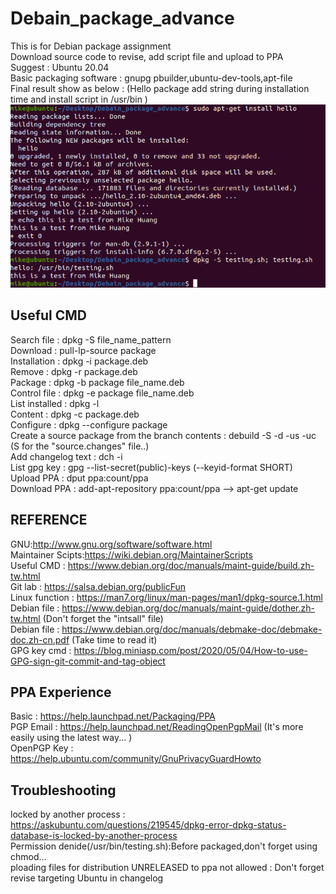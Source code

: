 # Debain_package_advance<br />
This is for Debian package assignment<br />
Download source code to revise, add script file and upload to PPA<br />
Suggest : Ubuntu 20.04<br />
Basic packaging software : gnupg pbuilder,ubuntu-dev-tools,apt-file<br />
Final result show as below : (Hello package add string during installation time and install script in /usr/bin )
![image](https://github.com/mike05129/Debain_package_advance/blob/main/Output%20of%20the%20installation%20and%20testing.sh.PNG)<br />


## __Useful CMD__ <br />
Search file : dpkg -S file_name_pattern <br />
Download : pull-lp-source package <br />
Installation : dpkg -i package.deb <br />
Remove : dpkg -r package.deb <br />
Package : dpkg -b package file_name.deb <br />
Control file : dpkg -e package file_name.deb<br />
List installed : dpkg -l<br />
Content : dpkg -c package.deb<br />
Configure : dpkg --configure package<br />
Create a source package from the branch contents : debuild -S -d -us -uc (S for the "source.changes" file..)<br />
Add changelog text : dch -i <br />
List gpg key : gpg --list-secret(public)-keys (--keyid-format SHORT) <br />
Upload PPA : dput ppa:count/ppa <br />
Download PPA : add-apt-repository ppa:count/ppa --> apt-get update


## __REFERENCE__ <br />
GNU:http://www.gnu.org/software/software.html <br />
Maintainer Scipts:https://wiki.debian.org/MaintainerScripts <br />
Useful CMD : https://www.debian.org/doc/manuals/maint-guide/build.zh-tw.html <br />
Git lab : https://salsa.debian.org/publicFun <br />
Linux function : https://man7.org/linux/man-pages/man1/dpkg-source.1.html <br />
Debian file : https://www.debian.org/doc/manuals/maint-guide/dother.zh-tw.html (Don't forget the "intsall" file) <br />
Debian file : https://www.debian.org/doc/manuals/debmake-doc/debmake-doc.zh-cn.pdf (Take time to read it) <br />
GPG key cmd : https://blog.miniasp.com/post/2020/05/04/How-to-use-GPG-sign-git-commit-and-tag-object <br />

## __PPA Experience__ <br />
Basic : https://help.launchpad.net/Packaging/PPA <br />
PGP Email : https://help.launchpad.net/ReadingOpenPgpMail (It's more easily using the latest way... ) <br />
OpenPGP Key : https://help.ubuntu.com/community/GnuPrivacyGuardHowto <br />

## __Troubleshooting__ <br />
locked by another process : https://askubuntu.com/questions/219545/dpkg-error-dpkg-status-database-is-locked-by-another-process <br />
Permission denide(/usr/bin/testing.sh):Before packaged,don't forget using chmod... <br />
ploading files for distribution UNRELEASED to ppa not allowed :  Don't forget revise targeting Ubuntu in changelog
